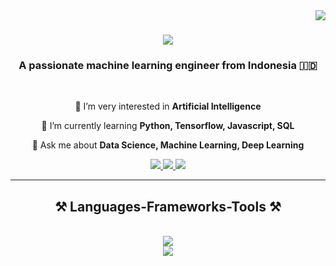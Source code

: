<img align="right" src="https://visitor-badge.laobi.icu/badge?page_id=syaifulhendriirawan.syaifulhendriirawan" />

<h1 align="center">
    <img src="https://readme-typing-svg.herokuapp.com/?font=Righteous&size=35&center=true&vCenter=true&width=500&height=70&duration=4000&lines=Hi+There!+👋;+I'm+Syaiful+Hendri+Irawan!;" />
</h1>

<h3 align="center">A passionate machine learning engineer from Indonesia 🇮🇩</h3>

<br/>

<div align="center">
 
 🔭 I’m very interested in **Artificial Intelligence**
 
 🌱 I’m currently learning **Python, Tensorflow, Javascript, SQL**

💬 Ask me about **Data Science, Machine Learning, Deep Learning**

 </div>
 
<div align="center"> 
  <a href="mailto:syaifulhendriirawn@gmail.com">
    <img src="https://img.shields.io/badge/Gmail-333333?style=for-the-badge&logo=gmail&logoColor=red" />
  </a>
  <a href="https://www.linkedin.com/in/syaifulhendriirawan" target="_blank">
    <img src="https://img.shields.io/badge/LinkedIn-0077B5?style=for-the-badge&logo=linkedin&logoColor=white" target="_blank" />
  </a>
  <a href="https://syaifulhendriirawan.github.io" target="_blank">
     <img src="https://img.shields.io/badge/Portfolio-FF5722?style=for-the-badge&logo=todoist&logoColor=white" target="_blank" /> <!-- sqlite, safari, google-chrome are other good icon options -->
  </a>
</div>

 <hr/>
 
<h2 align="center">⚒️ Languages-Frameworks-Tools ⚒️</h2>
<br/>
<div align="center">
    <img src="https://skillicons.dev/icons?i=html,css,javascript,php,python,mysql,vscode" /><br>
    <img src="https://skillicons.dev/icons?i=sklearn,pytorch,tensorflow,github,docker,flask" />
</div>


